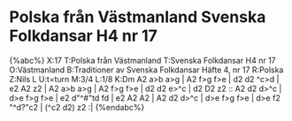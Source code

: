 # Polska från Västmanland Svenska Folkdansar H4 nr 17

{%abc%}
X:17
T:Polska från Västmanland
T:Svenska Folkdansar H4 nr 17
O:Västmanland
B:Traditioner av Svenska Folkdansar Häfte 4, nr 17
R:Polska
Z:Nils L
U:t=turn
M:3/4
L:1/8
K:Dm
A2 a>b a>g | A2 f>g f>e | d2 d2 ^c>d | e2 A2 z2 |
A2 a>b a>g | A2 f>g f>e | d2 d2 e>^c | d2 D2 z2 ::
A2 d2 d>^c | d>e f>g f>e | e2 d"^\#"td fd | e2 A2 A2 |
A2 d2 d>^c | d>e f>g f>e | d>e f2 "^d?"c2 | (^c2 d2) z2 :|
{%endabc%}
